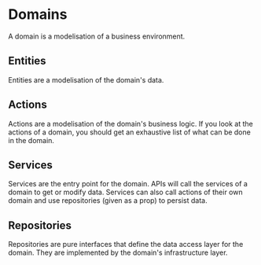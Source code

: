 # Domains

A domain is a modelisation of a business environment.

## Entities

Entities are a modelisation of the domain's data.

## Actions

Actions are a modelisation of the domain's business logic. If you look at the actions of a domain, you should get an exhaustive list of what can be done in the domain.

## Services

Services are the entry point for the domain. APIs will call the services of a domain to get or modify data. Services can also call actions of their own domain and use repositories (given as a prop) to persist data.

## Repositories

Repositories are pure interfaces that define the data access layer for the domain. They are implemented by the domain's infrastructure layer.
